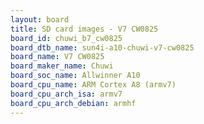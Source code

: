 ```yaml
---
layout: board
title: SD card images - V7 CW0825
board_id: chuwi_b7_cw0825
board_dtb_name: sun4i-a10-chuwi-v7-cw0825
board_name: V7 CW0825
board_maker_name: Chuwi
board_soc_name: Allwinner A10
board_cpu_name: ARM Cortex A8 (armv7)
board_cpu_arch_isa: armv7
board_cpu_arch_debian: armhf
---
```

